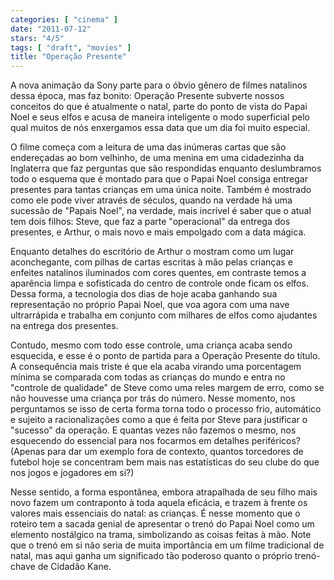 ```yaml
---
categories: [ "cinema" ]
date: "2011-07-12"
stars: "4/5"
tags: [ "draft", "movies" ]
title: "Operação Presente"
---
```

A nova animação da Sony parte para o óbvio gênero de filmes natalinos
dessa época, mas faz bonito: Operação Presente subverte nossos
conceitos do que é atualmente o natal, parte do ponto de vista do Papai
Noel e seus elfos e acusa de maneira inteligente o modo superficial pelo
qual muitos de nós enxergamos essa data que um dia foi muito especial.

O filme começa com a leitura de uma das inúmeras cartas que são
endereçadas ao bom velhinho, de uma menina em uma cidadezinha da
Inglaterra que faz perguntas que são respondidas enquanto deslumbramos
todo o esquema que é montado para que o Papai Noel consiga entregar
presentes para tantas crianças em uma única noite. Também é mostrado
como ele pode viver através de séculos, quando na verdade há uma
sucessão de "Papais Noel", na verdade, mais incrível é saber que o
atual tem dois filhos: Steve, que faz a parte "operacional" da entrega
dos presentes, e Arthur, o mais novo e mais empolgado com a data mágica.

Enquanto detalhes do escritório de Arthur o mostram como um lugar
aconchegante, com pilhas de cartas escritas à mão pelas crianças e
enfeites natalinos iluminados com cores quentes, em contraste temos
a aparência limpa e sofisticada do centro de controle onde ficam
os elfos. Dessa forma, a tecnologia dos dias de hoje acaba ganhando
sua representação no próprio Papai Noel, que voa agora com uma nave
ultrarrápida e trabalha em conjunto com milhares de elfos como ajudantes
na entrega dos presentes.

Contudo, mesmo com todo esse controle, uma criança acaba sendo esquecida,
e esse é o ponto de partida para a Operação Presente do título. A
consequência mais triste é que ela acaba virando uma porcentagem
mínima se comparada com todas as crianças do mundo e entra no
"controle de qualidade" de Steve como uma reles margem de erro, como
se não houvesse uma criança por trás do número. Nesse momento,
nos perguntamos se isso de certa forma torna todo o processo frio,
automático e sujeito a racionalizações como a que é feita por Steve
para justificar o "sucesso" da operação. E quantas vezes não fazemos
o mesmo, nos esquecendo do essencial para nos focarmos em detalhes
periféricos? (Apenas para dar um exemplo fora de contexto, quantos
torcedores de futebol hoje se concentram bem mais nas estatísticas do
seu clube do que nos jogos e jogadores em si?)

Nesse sentido, a forma espontânea, embora atrapalhada de seu filho mais
novo fazem um contraponto à toda aquela eficácia, e trazem à frente
os valores mais essenciais do natal: as crianças. É nesse momento
que o roteiro tem a sacada genial de apresentar o trenó do Papai Noel
como um elemento nostálgico na trama, simbolizando as coisas feitas
à mão. Note que o trenó em si não seria de muita importância em um
filme tradicional de natal, mas aqui ganha um significado tão poderoso
quanto o próprio trenó-chave de Cidadão Kane.

